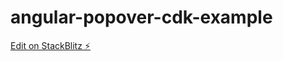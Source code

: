 # angular-popover-cdk-example

[Edit on StackBlitz ⚡️](https://stackblitz.com/edit/cdk-popover-example-p1-xqzagy)